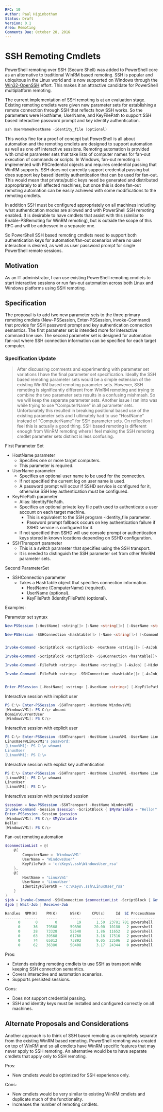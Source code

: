 ```yaml
---
RFC: 10
Author: Paul Higinbotham
Status: Draft
Version: 0.1
Area: Remoting
Comments Due: October 28, 2016
---
```


# SSH Remoting Cmdlets

PowerShell remoting over SSH (Secure Shell) was added to PowerShell core as an alternative to traditional WinRM based remoting.  SSH is popular and ubiquitous in the Linux world and is now supported on Windows through the [Win32-OpenSSH] effort.  This makes it an attractive candidate for PowerShell multiplatform remoting.  

The current implementation of SSH remoting is at an evaluation stage.  Existing remoting cmdlets were given new parameter sets for establishing a remote connection through SSH that reflects how SSH works.  So the parameters were HostName, UserName, and KeyFilePath to support SSH based interactive password prompt and key identity authentication.   

```PowerShell
ssh UserName@HostName -identity_file (optional)
```

This works fine for a proof of concept but PowerShell is all about automation and the remoting cmdlets are designed to support automation as well as one off interactive sessions.  Remoting automation is provided with cmdlet parameter sets that take lists of computer names for fan-out execution of commands or scripts.  In Windows, fan-out remoting is implemented with PSCredential objects and requires credential passing that WinRM supports.  SSH does not currently support credential passing but does support key based identity authentication that can be used for fan-out.  This would mean that private/public keys need be generated and distributed appropriately to all affected machines, but once this is done fan-out remoting automation can be easily achieved with some modifications to the remoting cmdlets.  

In addition SSH must be configured appropriately on all machines including what authentication modes are allowed and with PowerShell SSH remoting enabled.  It is desirable to have cmdlets that assist with this (similar to Enable-PSRemoting for WinRM remoting), but is outside the scope of this RFC and will be addressed in a separate one.  

So PowerShell SSH based remoting cmdlets need to support both authentication keys for automation/fan-out scenarios where no user interaction is desired, as well as user password prompt for single PowerShell remote sessions.

[Win32-OpenSSH]: https://github.com/PowerShell/Win32-OpenSSH/

## Motivation

As an IT administrator, I can use existing PowerShell remoting cmdlets to start interactive sessions or run fan-out automation across both Linux and Windows platforms using SSH remoting.

## Specification

The proposal is to add two new parameter sets to the three primary remoting cmdlets (New-PSSession, Enter-PSSession, Invoke-Command) that provide for SSH password prompt and key authentication connection semantics.  The first parameter set is intended more for interactive command line use.  The second parameter set is designed for automation fan-out where SSH connection information can be specified for each target computer.

### Specification Update
<blockquote>
<p>After discussing comments and experimenting with parameter set variations I have the final parameter set specification.  Ideally the SSH based remoting parameter sets would be a simple extension of the existing WinRM based remoting parameter sets.  However, SSH remoting is significantly different from WinRM remoting and trying to combine the two parameter sets results in a confusing mishmash. So we will keep the separate parameter sets.  Another issue I ran into was while trying to use "ComputerName" in all parameter sets.  Unfortunately this resulted in breaking positional based use of the existing parameter sets and I ultimately had to use "HostName" instead of "ComputerName" for SSH parameter sets. On reflection I feel this is actually a good thing.  SSH based remoting is different enough from WinRM remoting where I feel making the SSH remoting cmdlet parameter sets distinct is less confusing.  
</p>
</blockquote>

First Parameter Set  
- HostName parameter
   + Specifies one or more target computers.
   + This parameter is required.
- UserName parameter
   + Specifies an optional user name to be used for the connection. 
   + If not specified the current log on user name is used.
   + A password prompt will occur if SSHD service is configured for it, otherwise SSH key authentication must be configured.
- KeyFilePath parameter
   + Alias: IdentityFilePath.
   + Specifies an optional private key file path used to authenticate a user account on each target machine.
      + This is equivalent to the SSH program -identity_file parameter.
      + Password prompt fallback occurs on key authentication failure if SSHD service is configured for it.
   + If not specified then SSHD will use console prompt or authentication keys stored in known locations depending on SSHD configuration.
- SSHTransport parameter
   + This is a switch parameter that specifies using the SSH transport.
   + It is needed to distinguish the SSH parameter set from other WinRM parameter sets.

Second ParameterSet
- SSHConnection parameter
   + Takes a HashTable object that specifies connection information.
      - HostName (ComputerName)           (required).
      - UserName                          (optional).
      - KeyFilePath (IdentityFilePath)    (optional).

Examples:

Parameter set syntax
```powershell
New-PSSession [-HostName] <string[]> [-Name <string[]>] [-UserName <string>] [-KeyFilePath <string>] [-SSHTransport] [<CommonParameters>]

New-PSSession -SSHConnection <hashtable[]> [-Name <string[]>] [<CommonParameters>]


Invoke-Command -ScriptBlock <scriptblock> -HostName <string[]> [-AsJob] [-HideComputerName] [-UserName <string>] [-KeyFilePath <string>] [-SSHTransport] [-InputObject <psobject>] [-ArgumentList <Object[]>] [<CommonParameters>]

Invoke-Command -ScriptBlock <scriptblock> -SSHConnection <hashtable[]> [-AsJob] [-HideComputerName] [-InputObject <psobject>] [-ArgumentList <Object[]>] [<CommonParameters>]

Invoke-Command -FilePath <string> -HostName <string[]> [-AsJob] [-HideComputerName] [-UserName <string>] [-KeyFilePath <string>] [-SSHTransport] [-InputObject <psobject>] [-ArgumentList <Object[]>] [<CommonParameters>]

Invoke-Command -FilePath <string> -SSHConnection <hashtable[]> [-AsJob] [-HideComputerName] [-InputObject <psobject>] [-ArgumentList <Object[]>] [<CommonParameters>]


Enter-PSSession [-HostName] <string> [-UserName <string>] [-KeyFilePath <string>] [-SSHTransport] [<CommonParameters>]
```

Interactive session with implicit user
```PowerShell
PS C:\> Enter-PSSession -SSHTransport -HostName WindowsVM1
[WindowsVM1]: PS C:\> whoami
Domain\CurrentUser
[WindowsVM1]: PS C:\>
```

Interactive session with explicit user
```PowerShell
PS C:\> Enter-PSSession -SSHTransport -HostName LinuxVM1 -UserName LinuxUser
LinuxUser@LinuxVM1's password:
[LinuxVM1]: PS C:\> whoami
LinuxUser
[LinuxVM1]: PS C:\> 
```

Interactive session with explict key authentication
```PowerShell
PS C:\> Enter-PSSession -SSHTransport -HostName LinuxVM1 -UserName LinuxUser -IdentityFilePath c:\Keys\.ssh\LinuxUserKey_rsa
[LinuxVM1]: PS C:\> whoami
LinuxUser
[LinuxVM1]: PS C:\> 
```

Interactive session with persisted session
```PowerShell
$session = New-PSSession -SSHTransport -HostName WindowsVM1
Invoke-Command -Session $session -ScriptBlock { $MyVariable = "Hello!" }
Enter-PSSession -Session $session
[WindowsVM1]: PS C:\> $MyVariable
Hello!
[WindowsVM1]: PS C:\>
```

Fan-out remoting automation
```PowerShell
$connectionList = @(
    @{
        ComputerName = 'WindowsVM1'
        UserName = 'WindowsUser'
        KeyFilePath = 'c:\Keys\.ssh\WindowsUser_rsa'
    },
    @{
        HostName = 'LinuxVm1'
        UserName = 'LinuxUser'
        IdentityFilePath = 'c:\Keys\.ssh\LinuxUser_rsa'
    }
)
$job = Invoke-Command -SSHConnection $connectionList -ScriptBlock { Get-Process powershell } -AsJob
$job | Wait-Job | Receive-Job

Handles  NPM(K)    PM(K)      WS(K)     CPU(s)     Id  SI ProcessName                    PSComputerName
-------  ------    -----      -----     ------     --  -- -----------                    --------------
      0       0        0         19       1.50  23781 781 powershell                     LinuxVM1
      0      36    79568      59896      20.00  10180   2 powershell                     WindowsVM1
      0      28    73328      52548       1.86  11652   2 powershell                     WindowsVM1
      0      63    39568      61760       3.16  17516   2 powershell                     WindowsVM1
      0      74    65012      73892       9.05  23596   2 powershell                     WindowsVM1
      0      62    36380      58408       3.17  24344   0 powershell                     WindowsVM1
```

Pros: 
 + Extends existing remoting cmdlets to use SSH as transport while keeping SSH connection semantics.  
 + Covers interactive and automation scenarios.
 + Supports persisted sessions.

Cons:
 + Does not support credential passing.
 + SSH and identity keys must be installed and configured correctly on all machines.

## Alternate Proposals and Considerations

Another approach is to think of SSH based remoting as completely separate from the existing WinRM based remoting.  PowerShell remoting was created on top of WinRM and so all cmdlets have WinRM specific features that may never apply to SSH remoting.  An alternative would be to have separate cmdlets that apply only to SSH remoting.

Pros:
 + New cmdlets would be optimized for SSH experience only.

Cons:
 + New cmdlets would be very similar to existing WinRM cmdlets and duplicate much of the functionality.
 + Increases the number of remoting cmdlets.
